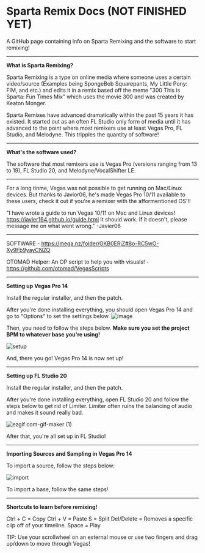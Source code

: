 # Sparta Remix Docs (NOT FINISHED YET)
A GitHub page containing info on Sparta Remixing and the software to start remixing!

---

**What is Sparta Remixing?**

Sparta Remixing is a type on online media where someone uses a certain video/source (Examples being SpongeBob Squarepants, My Little Pony: FIM, and etc.) and edits it in a remix based off the meme "300 This is Sparta: Fun Times Mix" which uses the movie 300 and was created by Keaton Monger.

Sparta Remixes have advanced dramatically within the past 15 years it has existed. It started out as an often FL Studio only form of media until it has advanced to the point where most remixers use at least Vegas Pro, FL Studio, and Melodyne. This tripples the quantity of software!

---

**What's the software used?**

The software that most remixers use is Vegas Pro (versions ranging from 13 to 19), FL Studio 20, and Melodyne/VocalShifter LE. 

---

For a long tinme, Vegas was not possible to get running on Mac/Linux devices. But thanks to Javior06, he's made Vegas Pro 10/11 available to these users, check it out if you're a remixer with the afformentioned OS'!!

"I have wrote a guide to run Vegas 10/11 on Mac and Linux devices! https://javier164.github.io/guide.html
It should work. If it doesn't, please message me on what went wrong." -Javier06

---

SOFTWARE - https://mega.nz/folder/GKB0ERjZ#8o-RC5wO-Xy9Fb9yayCNZQ

OTOMAD Helper: An OP script to help you with visuals! - https://github.com/otomad/VegasScripts

---

**Setting up Vegas Pro 14**

Install the regular installer, and then the patch.

After you're done installing everything, you should open Vegas Pro 14 and go to "Options" to set the settings below. 
![image](https://user-images.githubusercontent.com/107021526/182570487-2d465669-d2f0-4f1e-a718-6358cc215397.png)

Then, you need to follow the steps below. **Make sure you set the project BPM to whatever base you're using!**

![setup](https://user-images.githubusercontent.com/107021526/182555382-9d03d70b-c8be-4beb-9813-66f9b42b315b.gif)

And, there you go! Vegas Pro 14 is now set up!

---

**Setting up FL Studio 20**

Install the regular installer, and then the patch.

After you're done installing everything, open FL Studio 20 and follow the steps below to get rid of Limiter. Limiter often ruins the balancing of audio and makes it sound really bad.


![ezgif com-gif-maker (1)](https://user-images.githubusercontent.com/107021526/182764441-f7dadf73-c7bf-400b-9bc7-a3965196f0c3.gif)

After that, you're all set up in FL Studio!

---

**Importing Sources and Sampling in Vegas Pro 14**

To import a source, follow the steps below:

![import](https://user-images.githubusercontent.com/107021526/185509388-b954ae88-2c8a-45a3-9765-596c984bcd97.gif)

To import a base, follow the same steps!

---

**Shortcuts to learn before remixing!**

Ctrl + C = Copy
Ctrl + V = Paste
S = Split
Del/Delete = Removes a specific clip off of your timeline.
Space = Play

TIP: Use your scrollwheel on an external mouse or use two fingers and drag up/down to move through Vegas! 
